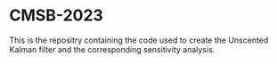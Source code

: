 # CMSB-2023

This is the repositry containing the code used to create the Unscented Kalman filter and the corresponding sensitivity analysis.
